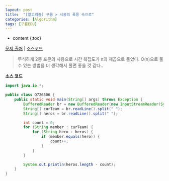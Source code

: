 ```yaml
---
layout: post
title:  "[알고리즘] 구름 > 시공의 폭풍 속으로"
categories: [Algorithm]
tags: [구름EDU]
---
```


* content
{:toc}

[문제 출처](https://edu.goorm.io/learn/lecture/15551/%EB%A7%A4%EC%A3%BC-%EB%B0%B0%EC%86%A1%EB%B0%9B%EB%8A%94-%EC%95%8C%EA%B3%A0%EB%A6%AC%EC%A6%98-%ED%94%84%EB%A6%AC%EB%AF%B8%EC%97%84-%EC%95%8C%EA%B3%A0%EB%A6%AC%EC%A6%98-%EC%9C%84%ED%81%B4%EB%A6%AC-%EB%B9%84%ED%83%80%EC%95%8C%EA%B3%A0-%EC%8B%9C%EC%A6%8C2/lesson/726506/09%EC%9B%94-1%EC%A3%BC%EC%B0%A8-%EC%8B%9C%EA%B3%B5%EC%9D%98-%ED%8F%AD%ED%92%8D-%EC%86%8D%EC%9C%BC%EB%A1%9C-1) | [소스코드](https://github.com/TaeHyungK/algorithm/blob/master/src/goorm/Q726506.java)

> 무식하게 2중 포문의 사용으로 시간 복잡도가 n의 제곱으로 풀었다.
> O(n)으로 풀 수 있는 방법을 더 생각해서 풀면 좋을 것 같다..

**소스 코드**

```java
import java.io.*;

public class Q726506 {
    public static void main(String[] args) throws Exception {
        BufferedReader br = new BufferedReader(new InputStreamReader(System.in));
        String[] curTeam = br.readLine().split(" ");
        String[] heros = br.readLine().split(" ");

        int count = 0;
        for (String member : curTeam) {
            for (String hero : heros) {
                if (member.equals(hero)) {
                    count++;
                }
            }
        }

        System.out.println(heros.length - count);
    }
}

```